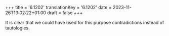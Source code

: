 +++
title = '6.1202'
translationKey = '6.1202'
date = 2023-11-26T13:02:22+01:00
draft = false
+++

It is clear that we could have used for this purpose contradictions instead of tautologies.
